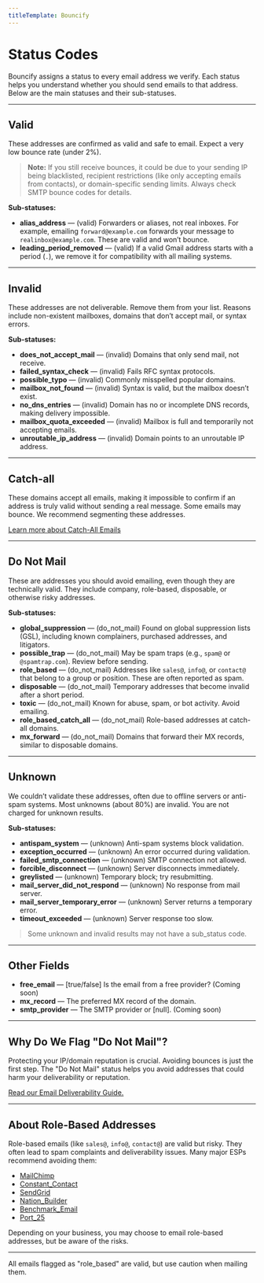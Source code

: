 ```yaml
---
titleTemplate: Bouncify
---
```


# Status Codes

Bouncify assigns a status to every email address we verify. Each status helps you understand whether you should send emails to that address. Below are the main statuses and their sub-statuses.

---

## **Valid**

These addresses are confirmed as valid and safe to email. Expect a very low bounce rate (under 2%).

> **Note:** If you still receive bounces, it could be due to your sending IP being blacklisted, recipient restrictions (like only accepting emails from contacts), or domain-specific sending limits. Always check SMTP bounce codes for details.

**Sub-statuses:**

- **alias_address** — (valid) Forwarders or aliases, not real inboxes. For example, emailing `forward@example.com` forwards your message to `realinbox@example.com`. These are valid and won’t bounce.
- **leading_period_removed** — (valid) If a valid Gmail address starts with a period (`.`), we remove it for compatibility with all mailing systems.

---

## **Invalid**

These addresses are not deliverable. Remove them from your list. Reasons include non-existent mailboxes, domains that don’t accept mail, or syntax errors.

**Sub-statuses:**

- **does_not_accept_mail** — (invalid) Domains that only send mail, not receive.
- **failed_syntax_check** — (invalid) Fails RFC syntax protocols.
- **possible_typo** — (invalid) Commonly misspelled popular domains.
- **mailbox_not_found** — (invalid) Syntax is valid, but the mailbox doesn’t exist.
- **no_dns_entries** — (invalid) Domain has no or incomplete DNS records, making delivery impossible.
- **mailbox_quota_exceeded** — (invalid) Mailbox is full and temporarily not accepting emails.
- **unroutable_ip_address** — (invalid) Domain points to an unroutable IP address.

---

## **Catch-all**

These domains accept all emails, making it impossible to confirm if an address is truly valid without sending a real message. Some emails may bounce. We recommend segmenting these addresses.

[Learn more about Catch-All Emails](/bouncify/frequently-asked-questions/what-are-catch-all-domains)

---

## **Do Not Mail**

These are addresses you should avoid emailing, even though they are technically valid. They include company, role-based, disposable, or otherwise risky addresses.

**Sub-statuses:**

- **global_suppression** — (do_not_mail) Found on global suppression lists (GSL), including known complainers, purchased addresses, and litigators.
- **possible_trap** — (do_not_mail) May be spam traps (e.g., `spam@` or `@spamtrap.com`). Review before sending.
- **role_based** — (do_not_mail) Addresses like `sales@`, `info@`, or `contact@` that belong to a group or position. These are often reported as spam.
- **disposable** — (do_not_mail) Temporary addresses that become invalid after a short period.
- **toxic** — (do_not_mail) Known for abuse, spam, or bot activity. Avoid emailing.
- **role_based_catch_all** — (do_not_mail) Role-based addresses at catch-all domains.
- **mx_forward** — (do_not_mail) Domains that forward their MX records, similar to disposable domains.

---

## **Unknown**

We couldn’t validate these addresses, often due to offline servers or anti-spam systems. Most unknowns (about 80%) are invalid. You are not charged for unknown results.

**Sub-statuses:**

- **antispam_system** — (unknown) Anti-spam systems block validation.
- **exception_occurred** — (unknown) An error occurred during validation.
- **failed_smtp_connection** — (unknown) SMTP connection not allowed.
- **forcible_disconnect** — (unknown) Server disconnects immediately.
- **greylisted** — (unknown) Temporary block; try resubmitting.
- **mail_server_did_not_respond** — (unknown) No response from mail server.
- **mail_server_temporary_error** — (unknown) Server returns a temporary error.
- **timeout_exceeded** — (unknown) Server response too slow.

> Some unknown and invalid results may not have a sub_status code.

---

## Other Fields

- **free_email** — [true/false] Is the email from a free provider? (Coming soon)
- **mx_record** — The preferred MX record of the domain.
- **smtp_provider** — The SMTP provider or [null]. (Coming soon)

---

## Why Do We Flag "Do Not Mail"?

Protecting your IP/domain reputation is crucial. Avoiding bounces is just the first step. The "Do Not Mail" status helps you avoid addresses that could harm your deliverability or reputation.

[Read our Email Deliverability Guide.](/bouncify/faqs/email-deliverability)

---

## About Role-Based Addresses

Role-based emails (like `sales@`, `info@`, `contact@`) are valid but risky. They often lead to spam complaints and deliverability issues. Many major ESPs recommend avoiding them:

- [MailChimp](https://kb.mailchimp.com/lists/growth/limits-on-role-based-addresses "MailChimp")
- [Constant_Contact](https://knowledgebase.constantcontact.com/articles/KnowledgeBase/5538-about-role-addresses-group-addresses-and-aliases "Constant_Contact")
- [SendGrid](https://sendgrid.com/blog/role-addresses-and-their-effect-on-email-deliverability/ "SendGrid")
- [Nation_Builder](https://support.nationbuilder.com/en/articles/2344129-understanding-spam "Nation_Builder")
- [Benchmark_Email](https://ui.benchmarkemail.com/help-FAQ/answer/what-role-addresses-does-benchmark-email-specifically-block-from-bulk-importing "Benchmark_Email")
- [Port_25](https://www.port25.com/indicators-of-a-poor-list-role-based-accounts-to-discard/ "Port_25")

Depending on your business, you may choose to email role-based addresses, but be aware of the risks.

---

All emails flagged as "role_based" are valid, but use caution when mailing them.